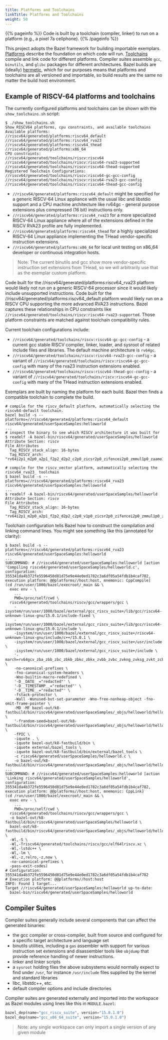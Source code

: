 ```yaml
---
title: Platforms and Toolchains
linkTitle: Platforms and Toolchains
weight: 50
---
```


{{% pageinfo %}}
Code is built by a toolchain (compiler, linker) to run on a platform (e.g., a pixel 7a cellphone).
{{% /pageinfo %}}

This project adopts the Bazel framework for building importable exemplars.  [Platforms](https://bazel.build/extending/platforms)
describe the foundation on which code will run.  [Toolchains](https://bazel.build/extending/toolchains) compile and link code for different
platforms.  Compiler suites assemble `gcc`, `binutils`, and `glibc` packages for different architectures.
Bazel builds are (ideally) [hermetic](https://bazel.build/basics/hermeticity), which for our purposes means that platforms and toolchains
are all versioned and importable, so build results are the same no matter the build host environment.

## Example of RISCV-64 platforms and toolchains

The currently configured platforms and toolchains can be shown with the `show_toolchains.sh` script:

```console
$ ./show_toolchains.sh
Show RISCV64 platforms, cpu constraints, and available toolchains
Available platforms:
//riscv64/generated/platforms:riscv64_default
//riscv64/generated/platforms:riscv64_rva23
//riscv64/generated/platforms:riscv64_thead
//riscv64/generated/platforms:x86_64
CPU constraints:
//riscv64/generated/toolchains/riscv:riscv64
//riscv64/generated/toolchains/riscv:riscv64-rva23-supported
//riscv64/generated/toolchains/riscv:riscv64-thead-supported
Registered Toolchain Configurations:
//riscv64/generated/toolchains/riscv:riscv64-gc-gcc-config
//riscv64/generated/toolchains/riscv:riscv64-rva23-gcc-config
//riscv64/generated/toolchains/riscv:riscv64-thead-gcc-config
```

* `//riscv64/generated/platforms:riscv64_default` might be specified for a generic RISCV-64 Linux appliance with the usual libc and libstdio support
  and a CPU machine architecture like rv64gc - general purpose extensions plus compressed (16 bit) instructions only.
* `//riscv64/generated/platforms:riscv64_rva23` for a more specialized RISCV-64 Linux appliance where all of the extensions defined in
   the RISCV RVA23 profile are fully implemented.
* `//riscv64/generated/platforms:riscv64_thead` for a highly specialized RISCV-64 Linux appliance implementing the THead vendor-specific instruction extensions
* `//riscv64/generated/platforms:x86_64` for local unit testing on x86_64 developer or continuous integration hosts.

>Note: The current binutils and gcc show more vendor-specific instruction set extensions from THead, so we will arbitrarily use that
>      as the exemplar custom platform.

Code built for the //riscv64/generated/platforms:riscv64_rva23 platform would likely not run on a generic RISCV-64 processor since it would likely include
unsupported instructions.  Code built for the //riscv64/generated/platforms:riscv64_default platform would likely run on a RISCV CPU supporting the
more advanced RVA23 instructions.  Bazel captures these relationships in CPU constraints like `//riscv64/generated/toolchains/riscv:riscv64-rva23-supported`.
Those platform constraints are matched against toolchain compatibility rules.

Current toolchain configurations include:

* `//riscv64/generated/toolchains/riscv:riscv64-gc-gcc-config` - a current gcc stable RISCV compiler, linker, loader,
   and sysroot of related include files and libraries.  The default machine architecture is `rv64gc`.
* `//riscv64/generated/toolchains/riscv:riscv64-rva23-gcc-config` - a variant of `//riscv64/generated/toolchains/riscv:riscv64-gc-gcc-config` with many of the rva23
  instruction extensions enabled.
* `//riscv64/generated/toolchains/riscv:riscv64-thead-gcc-config` - a variant of `//riscv64/generated/toolchains/riscv:riscv64-gc-gcc-config` with many of the
  THead instruction extensions enabled.

Exemplars are built by naming the platform for each build.  Bazel then finds a compatible toolchain to complete the build.

```console
# compile for the riscv_default platform, automatically selecting the riscv64-default toolchain.
bazel build -s --platforms=//riscv64/generated/platforms:riscv64_default riscv64/generated/userSpaceSamples:helloworld
...
# inspect the binary to see which RISCV architecture it was built for
$ readelf -A bazel-bin/riscv64/generated/userSpaceSamples/helloworld
Attribute Section: riscv
File Attributes
  Tag_RISCV_stack_align: 16-bytes
  Tag_RISCV_arch: "rv64i2p1_m2p0_a2p1_f2p2_d2p2_c2p0_zicsr2p0_zifencei2p0_zmmul1p0_zaamo1p0_zalrsc1p0_zca1p0_zcd1p0"

# compile for the riscv_vector platform, automatically selecting the riscv64_rva23_ toolchain
$ bazel build -s --platforms=//riscv64/generated/platforms:riscv64_rva23 riscv64/generated/userSpaceSamples:helloworld
...
$ readelf -A bazel-bin/riscv64/generated/userSpaceSamples/helloworld
Attribute Section: riscv
File Attributes
  Tag_RISCV_stack_align: 16-bytes
  Tag_RISCV_arch: "rv64i2p1_m2p0_a2p1_f2p2_d2p2_c2p0_v1p0_zicsr2p0_zifencei2p0_zmmul1p0_zaamo1p0_zalrsc1p0_zfa1p0_zca1p0_zcb1p0_zcd1p0_zba1p0_zbb1p0_zbc1p0_zbkb1p0_zbkc1p0_zbkx1p0_zvbb1p0_zvbc1p0_zve32f1p0_zve32x1p0_zve64d1p0_zve64f1p0_zve64x1p0_zvkb1p0_zvkg1p0_zvkn1p0_zvknc1p0_zvkned1p0_zvkng1p0_zvknhb1p0_zvks1p0_zvksc1p0_zvksed1p0_zvksg1p0_zvksh1p0_zvkt1p0_zvl128b1p0_zvl32b1p0_zvl64b1p0"
```

Toolchain configuration tells Bazel how to construct the compilation and linking command lines.  You might see something like this (annotated for clarity):

```console
$ bazel build -s --platforms=//riscv64/generated/platforms:riscv64_rva23 riscv64/generated/userSpaceSamples:helloworld
...
SUBCOMMAND: # //riscv64/generated/userSpaceSamples:helloworld [action 'Compiling riscv64/generated/userSpaceSamples/helloworld.c', configuration: 355341da4b372fe5596450d81d75e9e44e0ed1782c3a6df05a54fdb1b4caf782, execution platform: @@platforms//host:host, mnemonic: CppCompile]
(cd /run/user/1000/bazel/execroot/_main && \
  exec env - \
    ...
    PWD=/proc/self/cwd \
  riscv64/generated/toolchains/riscv/gcc/wrappers/gcc \
    -isystem/run/user/1000/bazel/external/gcc_riscv_suite+/lib/gcc/riscv64-unknown-linux-gnu/15.0.1/include-fixed \
    -isystem/run/user/1000/bazel/external/gcc_riscv_suite+/lib/gcc/riscv64-unknown-linux-gnu/15.0.1/include \
    -isystem/run/user/1000/bazel/external/gcc_riscv_suite+/riscv64-unknown-linux-gnu/include/c++/15.0.1 \
    -isystem/run/user/1000/bazel/external/gcc_riscv_suite+/usr/include \
    -isystem/run/user/1000/bazel/external/gcc_riscv_suite+/include \
    '-march=rv64gcv_zba_zbb_zbc_zbkb_zbkc_zbkx_zvbb_zvbc_zvkng_zvksg_zvkt_zcb_zfa' \
    -no-canonical-prefixes \
    -fno-canonical-system-headers \
    -Wno-builtin-macro-redefined \
    '-D__DATE__="redacted"' \
    '-D__TIMESTAMP__="redacted"' \
    '-D__TIME__="redacted"' \
    -fstack-protector \
    -Wall -Wunused-but-set-parameter -Wno-free-nonheap-object -fno-omit-frame-pointer \
    -MD -MF bazel-out/k8-fastbuild/bin/riscv64/generated/userSpaceSamples/_objs/helloworld/helloworld.pic.d \
    '-frandom-seed=bazel-out/k8-fastbuild/bin/riscv64/generated/userSpaceSamples/_objs/helloworld/helloworld.pic.o' \
    -fPIC \
    -iquote . \
    -iquote bazel-out/k8-fastbuild/bin \
    -iquote external/bazel_tools \
    -iquote bazel-out/k8-fastbuild/bin/external/bazel_tools \
    -c riscv64/generated/userSpaceSamples/helloworld.c \
    -o bazel-out/k8-fastbuild/bin/riscv64/generated/userSpaceSamples/_objs/helloworld/helloworld.pic.o)
...
SUBCOMMAND: # //riscv64/generated/userSpaceSamples:helloworld [action 'Linking riscv64/generated/userSpaceSamples/helloworld', configuration: 355341da4b372fe5596450d81d75e9e44e0ed1782c3a6df05a54fdb1b4caf782, execution platform: @@platforms//host:host, mnemonic: CppLink]
(cd /run/user/1000/bazel/execroot/_main && \
  exec env - \
    ...
    PWD=/proc/self/cwd \
  riscv64/generated/toolchains/riscv/gcc/wrappers/gcc \
  -o bazel-out/k8-fastbuild/bin/riscv64/generated/userSpaceSamples/helloworld \
  bazel-out/k8-fastbuild/bin/riscv64/generated/userSpaceSamples/_objs/helloworld/helloworld.pic.o \
  -Wl,-S \
  -Wl,-Triscv64/generated/toolchains/riscv/gcc/elf64lriscv.xc \
  -Wl,-lstdc++ \
  -Wl,-lm \
  -Wl,-z,relro,-z,now \
  -no-canonical-prefixes \
  -pass-exit-codes)
# Configuration: 355341da4b372fe5596450d81d75e9e44e0ed1782c3a6df05a54fdb1b4caf782
# Execution platform: @@platforms//host:host
INFO: Found 1 target...
Target //riscv64/generated/userSpaceSamples:helloworld up-to-date:
  bazel-bin/riscv64/generated/userSpaceSamples/helloworld
```

## Compiler Suites

Compiler suites generally include several components that can affect the generated binaries:

* the gcc compiler or cross-compiler, built from source and configured for a specific target architecture and language set
* binutils utilities, including a `gas` assembler with support for various instruction set extensions
  and disassembler tools like `objdump` that provide reference handling of newer instructions.
* linker and linker scripts
* a `sysroot` holding files the above subsystems would normally expect to find under `/usr`, for instance
    `/usr/include` files supplied by the kernel and standard libraries
* libc, libstdc++, etc.
* default compiler options and include directories

Compiler suites are generated externally and imported into the workspace as Bazel modules using lines like this in `MODULE.bazel`:

```py
bazel_dep(name="gcc_riscv_suite", version="15.0.1.0")
bazel_dep(name="gcc_x86_64_suite", version="15.0.1.0")
```

>Note: any single workspace can only import a single version of any given module
